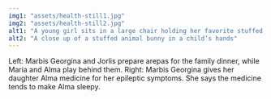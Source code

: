 ```yaml
---
img1: "assets/health-still1.jpg"
img2: "assets/health-still2.jpg"
alt1: "A young girl sits in a large chair holding her favorite stuffed animal, a bunny"
alt2: "A close up of a stuffed animal bunny in a child’s hands" 
---
```

Left: Marbis Georgina and Jorlis prepare arepas for the family dinner, while Maria and Alma play behind them. Right: Marbis Georgina gives her daughter Alma medicine for her epileptic symptoms. She says the medicine tends to make Alma sleepy.